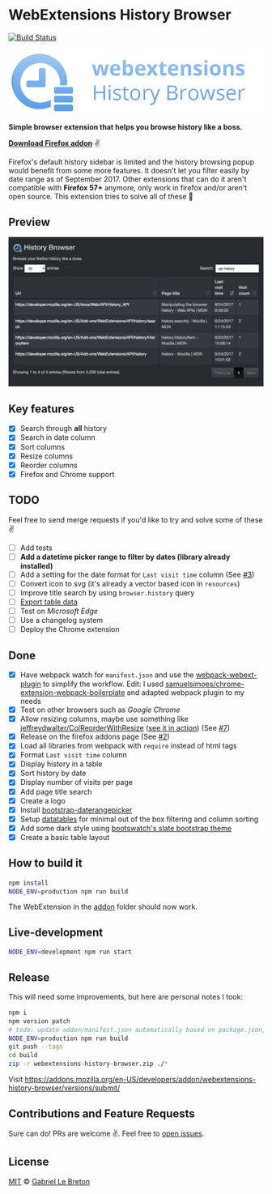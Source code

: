 # WebExtensions History Browser 

[![Build Status](https://travis-ci.org/GabLeRoux/webextensions-history-browser.svg?branch=master)](https://travis-ci.org/GabLeRoux/webextensions-history-browser)

![webextensions-history-browser-readme](resources/webextensions-history-browser-readme.png)

**Simple browser extension that helps you browse history like a boss.**

**[Download Firefox addon](https://addons.mozilla.org/en-US/firefox/addon/webextensions-history-browser/)** :v:

Firefox's default history sidebar is limited and the history browsing popup would benefit from some more features. It doesn't let you filter easily by date range as of September 2017. Other extensions that can do it aren't compatible with  **Firefox 57+** anymore, only work in firefox and/or aren't open source. This extension tries to solve all of these :rocket:

## Preview

![WebExtensions History Browser preview](resources/webextensions-history-browser-screenshot.png)

## Key features

- [x] Search through **all** history
- [x] Search in date column
- [x] Sort columns
- [x] Resize columns
- [x] Reorder columns
- [x] Firefox and Chrome support

## TODO

Feel free to send merge requests if you'd like to try and solve some of these :v:

- [ ] Add tests 
- [ ] **Add a datetime picker range to filter by dates (library already installed)**
- [ ] Add a setting for the date format for `Last visit time` column (See [#3](https://github.com/GabLeRoux/webextensions-history-browser/issues/3))
- [ ] Convert icon to svg (it's already a vector based icon in `resources`)
- [ ] Improve title search by using `browser.history` query
- [ ] [Export table data](https://datatables.net/reference/button/excel)
- [ ] Test on *Microsoft Edge*
- [ ] Use a changelog system
- [ ] Deploy the Chrome extension

## Done

- [x] Have webpack watch for `manifest.json` and use the [webpack-webext-plugin](https://github.com/rpl/webpack-webext-plugin) to simplify the workflow. Edit: I used [samuelsimoes/chrome-extension-webpack-boilerplate](https://github.com/samuelsimoes/chrome-extension-webpack-boilerplate) and adapted webpack plugin to my needs
- [x] Test on other browsers such as *Google Chrome*
- [x] Allow resizing columns, maybe use something like [jeffreydwalter/ColReorderWithResize](https://github.com/jeffreydwalter/ColReorderWithResize) ([see it in action](https://www.gyrocode.com/articles/jquery-datatables-column-reordering-and-resizing/)) (See [#7](https://github.com/GabLeRoux/webextensions-history-browser/issues/7))
- [x] Release on the firefox addons page (See [#2](https://github.com/GabLeRoux/webextensions-history-browser/issues/2))
- [x] Load all libraries from webpack with `require` instead of html tags
- [x] Format `Last visit time` column
- [x] Display history in a table
- [x] Sort history by date
- [x] Display number of visits per page
- [x] Add page title search
- [x] Create a logo
- [x] Install [bootstrap-daterangepicker](http://www.daterangepicker.com/)
- [x] Setup [datatables](https://datatables.net/) for minimal out of the box filtering and column sorting
- [x] Add some dark style using [bootswatch's slate bootstrap theme](https://bootswatch.com/slate/)
- [x] Create a basic table layout

## How to build it

```bash
npm install
NODE_ENV=production npm run build
```

The WebExtension in the [addon](addon/) folder should now work.

## Live-development

```bash
NODE_ENV=development npm run start
```

## Release

This will need some improvements, but here are personal notes I took:

```bash
npm i
npm version patch
# todo: update addon/manifest.json automatically based on package.json, for now, update the file manually
NODE_ENV=production npm run build
git push --tags
cd build
zip -r webextensions-history-browser.zip ./*
```

Visit https://addons.mozilla.org/en-US/developers/addon/webextensions-history-browser/versions/submit/

## Contributions and Feature Requests

Sure can do! PRs are welcome :v:. Feel free to [open issues](https://github.com/GabLeRoux/webextensions-history-browser/issues).

## License

[MIT](LICENSE.md) © [Gabriel Le Breton](https://gableroux.com)

